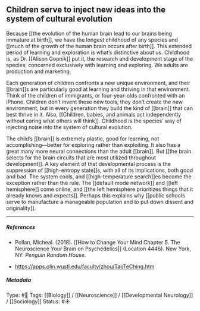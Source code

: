 ## Children serve to inject new ideas into the system of cultural evolution  # 

Because [[the evolution of the human brain lead to our brains being immature at birth]], we have the longest childhood of any species and [[much of the growth of the human brain occurs after birth]]. This extended period of learning and exploration is what’s distinctive about us. Childhood is, as Dr. [[Alison Gopnik]] put it, the research and development stage of the species, concerned exclusively with learning and exploring. We adults are production and marketing.

Each generation of children confronts a new unique environment, and their [[brain]]s are particularly good at learning and thriving in that environment. Think of the children of immigrants, or four-year-olds confronted with an iPhone. Children don’t invent these new tools, they don’t create the new environment, but in every generation they build the kind of [[brain]] that can best thrive in it. Also, [[Children, babies, and animals act independently without caring what others will think]]. Childhood is the species’ way of injecting noise into the system of cultural evolution.

The child’s [[brain]] is extremely plastic, good for learning, not accomplishing—better for exploring rather than exploiting. It also has a great many more neural connections than the adult [[brain]]. But [[the brain selects for the brain circuits that are most utilized throughout development]]. A key element of that developmental process is the suppression of [[high-entropy state]]s, with all of its implications, both good and bad. The system cools, and [[high-temperature search]]es become the exception rather than the rule. The [[default mode network]] and [[left hemisphere]] come online, and [[the left hemisphere prioritizes things that it already knows and expects]]. Perhaps this explains why [[public schools serve to manufacture a manageable population and to put down dissent and originality]].

___

##### References

- Pollan, Micheal. (2018). [[How to Change Your Mind Chapter 5. The Neuroscience Your Brain on Psychedelics]] (Location 4446). New York, NY: _Penguin Random House_. 

- https://apps.olin.wustl.edu/faculty/zhou/TaoTeChing.htm

##### Metadata

Type: #🔴 
Tags: [[Biology]] / [[Neuroscience]] / [[Developmental Neurology]] / [[Sociology]] 
Status: #☀️ 